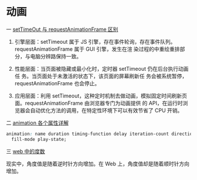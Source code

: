 <!--
 * @Author: TerryMin
 * @Date: 2023-02-02 18:53:35
 * @LastEditors: TerryMin
 * @LastEditTime: 2023-02-05 15:06:42
 * @Description: file not
-->

# 动画

一 [setTimeOut 与 requestAnimationFrame 区别](https://blog.csdn.net/weixin_40851188/article/details/89669416)

1. 引擎层面：setTimeout 属于 JS 引擎，存在事件轮询，存在事件队列。requestAnimationFrame 属于 GUI 引擎，发生在渲 染过程的中重绘重排部分，与电脑分辨路保持一致。

2. 性能层面：当页面被隐藏或最小化时，定时器 setTimeout 仍在后台执行动画任 务。当页面处于未激活的状态下，该页面的屏幕刷新任 务会被系统暂停，requestAnimationFrame 也会停止。

3. 应用层面：利用 setTimeout，这种定时机制去做动画，模拟固定时间刷新页面。requestAnimationFrame 由浏览器专门为动画提供 的 API，在运行时浏览器会自动优化方法的调用，在特定性环境下可以有效节省了 CPU 开销。

二 [animation 各个属性详解](https://blog.csdn.net/aSuncat/article/details/52588078)

```css
animation: name duration timing-function delay iteration-count direction
  fill-mode play-state;
```

三 [web 中的度数](https://zhuanlan.zhihu.com/p/42323283)

现实中，角度值是随着逆时针方向增加。在 Web 上，角度值却是随着顺时针方向增加。
